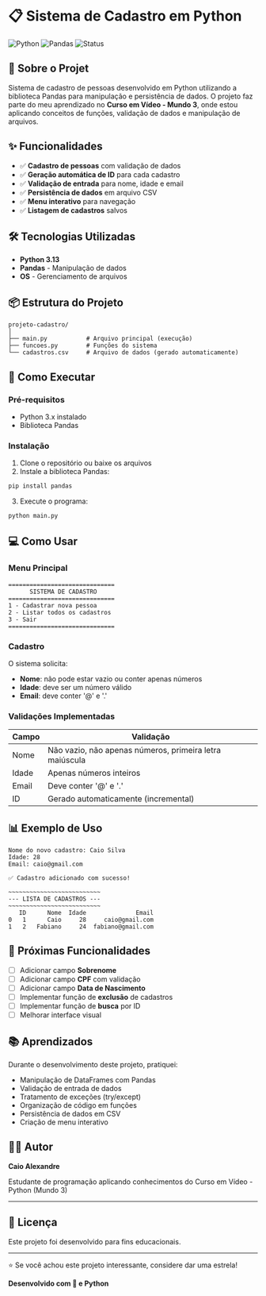 # 📋 Sistema de Cadastro em Python

![Python](https://img.shields.io/badge/Python-3.13-blue)
![Pandas](https://img.shields.io/badge/Pandas-2.0+-green)
![Status](https://img.shields.io/badge/Status-Em%20Desenvolvimento-yellow)

## 📖 Sobre o Projet

Sistema de cadastro de pessoas desenvolvido em Python utilizando a biblioteca Pandas para manipulação e persistência de dados. O projeto faz parte do meu aprendizado no **Curso em Vídeo - Mundo 3**, onde estou aplicando conceitos de funções, validação de dados e manipulação de arquivos.

## ✨ Funcionalidades

- ✅ **Cadastro de pessoas** com validação de dados
- ✅ **Geração automática de ID** para cada cadastro
- ✅ **Validação de entrada** para nome, idade e email
- ✅ **Persistência de dados** em arquivo CSV
- ✅ **Menu interativo** para navegação
- ✅ **Listagem de cadastros** salvos

## 🛠️ Tecnologias Utilizadas

- **Python 3.13**
- **Pandas** - Manipulação de dados
- **OS** - Gerenciamento de arquivos

## 📦 Estrutura do Projeto

```
projeto-cadastro/
│
├── main.py           # Arquivo principal (execução)
├── funcoes.py        # Funções do sistema
└── cadastros.csv     # Arquivo de dados (gerado automaticamente)
```

## 🚀 Como Executar

### Pré-requisitos

- Python 3.x instalado
- Biblioteca Pandas

### Instalação

1. Clone o repositório ou baixe os arquivos
2. Instale a biblioteca Pandas:
```bash
pip install pandas
```

3. Execute o programa:
```bash
python main.py
```

## 💻 Como Usar

### Menu Principal

```
==============================
      SISTEMA DE CADASTRO
==============================
1 - Cadastrar nova pessoa
2 - Listar todos os cadastros
3 - Sair
==============================
```

### Cadastro

O sistema solicita:
- **Nome**: não pode estar vazio ou conter apenas números
- **Idade**: deve ser um número válido
- **Email**: deve conter '@' e '.'

### Validações Implementadas

| Campo | Validação |
|-------|-----------|
| Nome | Não vazio, não apenas números, primeira letra maiúscula |
| Idade | Apenas números inteiros |
| Email | Deve conter '@' e '.' |
| ID | Gerado automaticamente (incremental) |

## 📊 Exemplo de Uso

```
Nome do novo cadastro: Caio Silva
Idade: 28
Email: caio@gmail.com

✅ Cadastro adicionado com sucesso!

~~~~~~~~~~~~~~~~~~~~~~~~~~
--- LISTA DE CADASTROS ---
~~~~~~~~~~~~~~~~~~~~~~~~~~
   ID      Nome  Idade              Email
0   1      Caio     28     caio@gmail.com
1   2   Fabiano     24  fabiano@gmail.com
```

## 🎯 Próximas Funcionalidades

- [ ] Adicionar campo **Sobrenome**
- [ ] Adicionar campo **CPF** com validação
- [ ] Adicionar campo **Data de Nascimento**
- [ ] Implementar função de **exclusão** de cadastros
- [ ] Implementar função de **busca** por ID
- [ ] Melhorar interface visual

## 📚 Aprendizados

Durante o desenvolvimento deste projeto, pratiquei:

- Manipulação de DataFrames com Pandas
- Validação de entrada de dados
- Tratamento de exceções (try/except)
- Organização de código em funções
- Persistência de dados em CSV
- Criação de menu interativo

## 👨‍💻 Autor

**Caio Alexandre**

Estudante de programação aplicando conhecimentos do Curso em Vídeo - Python (Mundo 3)

---

## 📝 Licença

Este projeto foi desenvolvido para fins educacionais.

---

⭐ Se você achou este projeto interessante, considere dar uma estrela!

**Desenvolvido com 💙 e Python**
